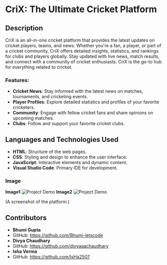 # CriX: The Ultimate Cricket Platform

## Description
CriX is an all-in-one cricket platform that provides the latest updates on cricket players, teams,  and news. Whether you're a fan, a player, or part of a cricket community, CriX offers detailed insights, statistics, and rankings for clubs and players globally. Stay updated with live news, match results, and connect with a community of cricket enthusiasts. CriX is the go-to hub for everything related to cricket.

### Features:
- **Cricket News**: Stay informed with the latest news on matches, tournaments, and cricketing events.
- **Player Profiles**: Explore detailed statistics and profiles of your favorite cricketers.
- **Community**: Engage with fellow cricket fans and share opinions on upcoming matches.
- **Clubs**: Follow and support your favorite cricket clubs.

## Languages and Technologies Used
- **HTML**: Structure of the web pages.
- **CSS**: Styling and design to enhance the user interface.
- **JavaScript**: Interactive elements and dynamic content.
- **Visual Studio Code**: Primary IDE for development.

### Image
**Image1**
![Project Demo](https://github.com/user-attachments/assets/0acf35ec-9801-4479-b356-8294766d9393)
**Image2**
![Project Demo](https://github.com/user-attachments/assets/ad5caede-4b75-4c19-b463-2294a126d461)

 
(A screenshot of the platform.)

## Contributors
- **Bhumi Gupta**
- GitHub: https://github.com/Bhumi-letscode 
- **Divya Chaudhary**
- GitHub: https://github.com/divyaaachaudhary
- **Isha Verma**
- GitHub: https://github.com/IsHa2507
